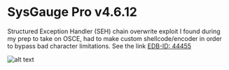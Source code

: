 # SysGauge Pro v4.6.12
Structured Exception Handler (SEH) chain overwrite exploit I found during my prep to take on OSCE, had to make custom shellcode/encoder in order to bypass bad character limitations. See the link [EDB-ID: 44455](https://www.exploit-db.com/exploits/44455/)

![alt text](https://github.com/ihack4falafel/OSCE/blob/master/Local%20Buffer%20Overflow/SysGaugeProv4.6.12/PoC.gif)
